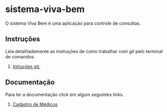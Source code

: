 # sistema-viva-bem
O sistema Viva Bem é uma aplicação para controle de consultas.

## Instruções
Leia detalhadamente as instruções de como trabalhar com git pelo terminal de comandos.

1. [Intruções git.](./instrucoes.md)

## Documentação
Para ler a documentação click em algum seguintes links.

1. [Cadastro de Médicos](./documentacao/cadastro_medicos.md)
